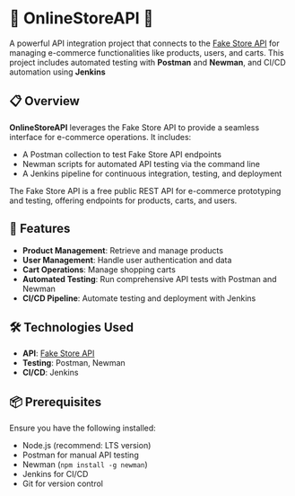 # 🌟 OnlineStoreAPI 🌟

A powerful API integration project that connects to the [Fake Store API](https://fakestoreapi.com/docs) for managing e-commerce functionalities like products, users, and carts. This project includes automated testing with **Postman** and **Newman**, and CI/CD automation using **Jenkins**

## 📋 Overview

**OnlineStoreAPI** leverages the Fake Store API to provide a seamless interface for e-commerce operations. It includes:

- A Postman collection to test Fake Store API endpoints
- Newman scripts for automated API testing via the command line
- A Jenkins pipeline for continuous integration, testing, and deployment

The Fake Store API is a free public REST API for e-commerce prototyping and testing, offering endpoints for products, carts, and users.

## 🚀 Features

- **Product Management**: Retrieve and manage products 
- **User Management**: Handle user authentication and data 
- **Cart Operations**: Manage shopping carts 
- **Automated Testing**: Run comprehensive API tests with Postman and Newman
- **CI/CD Pipeline**: Automate testing and deployment with Jenkins

## 🛠️ Technologies Used

- **API**: [Fake Store API](https://fakestoreapi.com)
- **Testing**: Postman, Newman
- **CI/CD**: Jenkins

## 📦 Prerequisites

Ensure you have the following installed:

- Node.js (recommend: LTS version)
- Postman for manual API testing
- Newman (`npm install -g newman`)
- Jenkins for CI/CD
- Git for version control



